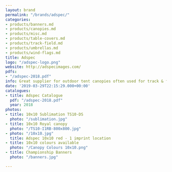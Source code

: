 ```yaml
---
layout: brand
permalink: "/brands/adspec/"
categories:
- products/banners.md
- products/canopies.md
- products/misc.md
- products/table-covers.md
- products/track-field.md
- products/umbrellas.md
- products/wind-flags.md
title: Adspec
logo: "/adspec-logo.png"
website: http://adspecimages.com/
pdfs:
- "/adspec-2018.pdf"
info: Great supplier for outdoor tent canopies often used for track & field.
date: '2019-03-29T22:15:29.000+00:00'
catalogues:
- title: Adspec Catalogue
  pdf: "/adspec-2018.pdf"
  year: 2018
photos:
- title: 10x10 Sublimation TS10-DS
  photo: "/sublimation.jpg"
- title: 10x10 Royal canopy
  photo: "/TS10-I1RB-800x800.jpg"
- photo: "/10x10.jpg"
  title: Adspec 10x10 red - 1 imprint location
- title: 10x10 colours available
  photo: "/Canopy Colours 10x10.png"
- title: Championship Banners
  photo: "/banners.jpg"

---
```

